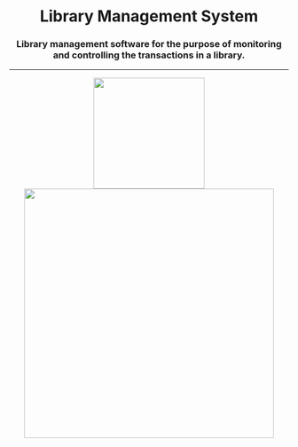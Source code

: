 <h1 align="center">Library Management System</h1>
<h3 align="center">Library management software for the purpose of monitoring and controlling the transactions in a library.</h3><hr>
<div align="center">
  <img height="200" src="https://github.com/moulik10sharma/Library-Management-System/assets/92577073/f0079cd7-276b-4130-b0fc-7a1a3115e2d9"/>
</div>
<div align="center">
  <img height="450" src="https://github.com/moulik10sharma/Library-Management-System/assets/92577073/93f3ed69-adb2-44ea-a580-9ba78816615a"/>
</div>
